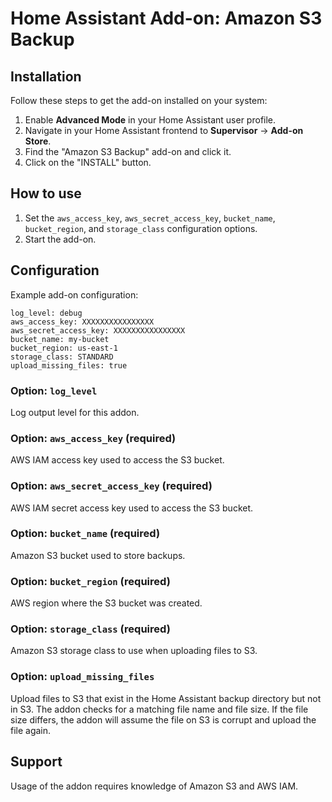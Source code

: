 # Home Assistant Add-on: Amazon S3 Backup

## Installation

Follow these steps to get the add-on installed on your system:

1. Enable **Advanced Mode** in your Home Assistant user profile.
2. Navigate in your Home Assistant frontend to **Supervisor** -> **Add-on Store**.
3. Find the "Amazon S3 Backup" add-on and click it.
4. Click on the "INSTALL" button.

## How to use

1. Set the `aws_access_key`, `aws_secret_access_key`, `bucket_name`, `bucket_region`, and `storage_class` configuration options.
2. Start the add-on.

## Configuration

Example add-on configuration:

```
log_level: debug
aws_access_key: XXXXXXXXXXXXXXXX
aws_secret_access_key: XXXXXXXXXXXXXXXX
bucket_name: my-bucket
bucket_region: us-east-1
storage_class: STANDARD
upload_missing_files: true
```

### Option: `log_level`
Log output level for this addon.

### Option: `aws_access_key` (required)
AWS IAM access key used to access the S3 bucket.

### Option: `aws_secret_access_key` (required)
AWS IAM secret access key used to access the S3 bucket.

### Option: `bucket_name` (required)
Amazon S3 bucket used to store backups.

### Option: `bucket_region` (required)
AWS region where the S3 bucket was created.

### Option: `storage_class` (required)
Amazon S3 storage class to use when uploading files to S3.

### Option: `upload_missing_files`
Upload files to S3 that exist in the Home Assistant backup directory but not in S3. The addon checks for a matching file name and file size. If the file size differs, the addon will assume the file on S3 is corrupt and upload the file again.

## Support

Usage of the addon requires knowledge of Amazon S3 and AWS IAM.